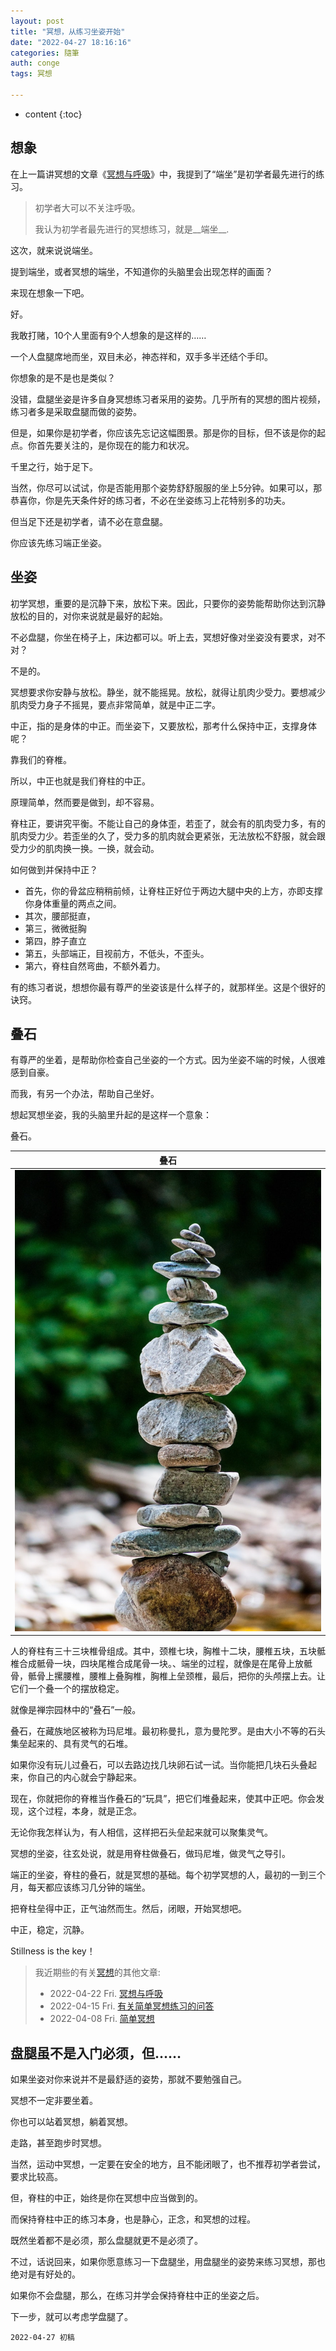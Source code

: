 ```yaml
---
layout: post
title: "冥想，从练习坐姿开始"
date: "2022-04-27 18:16:16"
categories: 隨筆
auth: conge
tags: 冥想

---
```

* content
{:toc}

## 想象

在上一篇讲冥想的文章《[冥想与呼吸](https://conge.github.io/2022/04/22/breathing/)》中，我提到了“端坐”是初学者最先进行的练习。

> 初学者大可以不关注呼吸。
>
> 我认为初学者最先进行的冥想练习，就是__端坐__.

这次，就来说说端坐。

提到端坐，或者冥想的端坐，不知道你的头脑里会出现怎样的画面？

来现在想象一下吧。

好。

我敢打赌，10个人里面有9个人想象的是这样的……




一个人盘腿席地而坐，双目未必，神态祥和，双手多半还结个手印。

你想象的是不是也是类似？

没错，盘腿坐姿是许多自身冥想练习者采用的姿势。几乎所有的冥想的图片视频，练习者多是采取盘腿而做的姿势。

但是，如果你是初学者，你应该先忘记这幅图景。那是你的目标，但不该是你的起点。你首先要关注的，是你现在的能力和状况。

千里之行，始于足下。

当然，你尽可以试试，你是否能用那个姿势舒舒服服的坐上5分钟。如果可以，那恭喜你，你是先天条件好的练习者，不必在坐姿练习上花特别多的功夫。

但当足下还是初学者，请不必在意盘腿。

你应该先练习端正坐姿。

## 坐姿

初学冥想，重要的是沉静下来，放松下来。因此，只要你的姿势能帮助你达到沉静放松的目的，对你来说就是最好的起始。

不必盘腿，你坐在椅子上，床边都可以。听上去，冥想好像对坐姿没有要求，对不对？

不是的。

冥想要求你安静与放松。静坐，就不能摇晃。放松，就得让肌肉少受力。要想减少肌肉受力身子不摇晃，要点非常简单，就是中正二字。

中正，指的是身体的中正。而坐姿下，又要放松，那考什么保持中正，支撑身体呢？

靠我们的脊椎。

所以，中正也就是我们脊柱的中正。

原理简单，然而要是做到，却不容易。

脊柱正，要讲究平衡。不能让自己的身体歪，若歪了，就会有的肌肉受力多，有的肌肉受力少。若歪坐的久了，受力多的肌肉就会更紧张，无法放松不舒服，就会跟受力少的肌肉换一换。一换，就会动。

如何做到并保持中正？

* 首先，你的骨盆应稍稍前倾，让脊柱正好位于两边大腿中央的上方，亦即支撑你身体重量的两点之间。  
* 其次，腰部挺直，  
* 第三，微微挺胸  
* 第四，脖子直立  
* 第五，头部端正，目视前方，不低头，不歪头。  
* 第六，脊柱自然弯曲，不额外着力。  

有的练习者说，想想你最有尊严的坐姿该是什么样子的，就那样坐。这是个很好的诀窍。

## 叠石

有尊严的坐着，是帮助你检查自己坐姿的一个方式。因为坐姿不端的时候，人很难感到自豪。

而我，有另一个办法，帮助自己坐好。

想起冥想坐姿，我的头脑里升起的是这样一个意象：

叠石。


|叠石|
|----|
| ![叠石](/assets/images/隨筆/2022-04-27-stone-spine-daryl-baird.jpg)|

人的脊柱有三十三块椎骨组成。其中，颈椎七块，胸椎十二块，腰椎五块，五块骶椎合成骶骨一块，四块尾椎合成尾骨一块。、端坐的过程，就像是在尾骨上放骶骨，骶骨上摞腰椎，腰椎上叠胸椎，胸椎上垒颈椎，最后，把你的头颅摆上去。让它们一个叠一个的摆放稳定。

就像是禅宗园林中的“叠石”一般。

叠石，在藏族地区被称为玛尼堆。最初称曼扎，意为曼陀罗。是由大小不等的石头集垒起来的、具有灵气的石堆。

如果你没有玩儿过叠石，可以去路边找几块卵石试一试。当你能把几块石头叠起来，你自己的内心就会宁静起来。

现在，你就把你的脊椎当作叠石的“玩具”，把它们堆叠起来，使其中正吧。你会发现，这个过程，本身，就是正念。

无论你我怎样认为，有人相信，这样把石头垒起来就可以聚集灵气。

冥想的坐姿，往玄处说，就是用脊柱做叠石，做玛尼堆，做灵气之导引。

端正的坐姿，脊柱的叠石，就是冥想的基础。每个初学冥想的人，最初的一到三个月，每天都应该练习几分钟的端坐。

把脊柱垒得中正，正气油然而生。然后，闭眼，开始冥想吧。

中正，稳定，沉静。

Stillness is the key！

> 我近期些的有关[冥想](https://conge.github.io/tag/#冥想)的其他文章:
> - 2022-04-22 Fri. [冥想与呼吸](https://conge.github.io/2022/04/22/breathing/)
> - 2022-04-15 Fri. [有关简单冥想练习的问答](https://conge.github.io/2022/04/15/Q-and-A-about-meditation/)
> - 2022-04-08 Fri. [简单冥想](https://conge.github.io/2022/04/08/simple-meditation/)

## 盘腿虽不是入门必须，但……

如果坐姿对你来说并不是最舒适的姿势，那就不要勉强自己。

冥想不一定非要坐着。

你也可以站着冥想，躺着冥想。

走路，甚至跑步时冥想。

当然，运动中冥想，一定要在安全的地方，且不能闭眼了，也不推荐初学者尝试，要求比较高。

但，脊柱的中正，始终是你在冥想中应当做到的。

而保持脊柱中正的练习本身，也是静心，正念，和冥想的过程。

既然坐着都不是必须，那么盘腿就更不是必须了。

不过，话说回来，如果你愿意练习一下盘腿坐，用盘腿坐的姿势来练习冥想，那也绝对是有好处的。

如果你不会盘腿，那么，在练习并学会保持脊柱中正的坐姿之后。

下一步，就可以考虑学盘腿了。

```
2022-04-27 初稿
```
